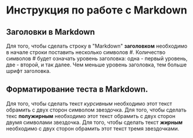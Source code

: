 # Инструкция по работе с Markdown

## Заголовки в Markdown
Для того, чтобы сделать строку в "Markdown" **заголовком** необходимо в начале строки поставить несколько символов #. Количество символов # будет означать уровень заголовка: одна - первый уровень, две - второй, и так далее. Чем меньше уровень заголовка, тем больше шрифт заголовка.

## Форматирование теста в Markdown.
Для того, чтобы сделать текст *курсивным* необходимо этот текст обрамить с двух сторон символом звездочка. Для того, чтобы сделать текс **полужирным** необходимо этот текст обрамить с двух сторон двумя символами звездочка. Для того, чтобы сделать текст ***жирным*** необходимо с двух сторон обрамить этот текст тремя звездочками.